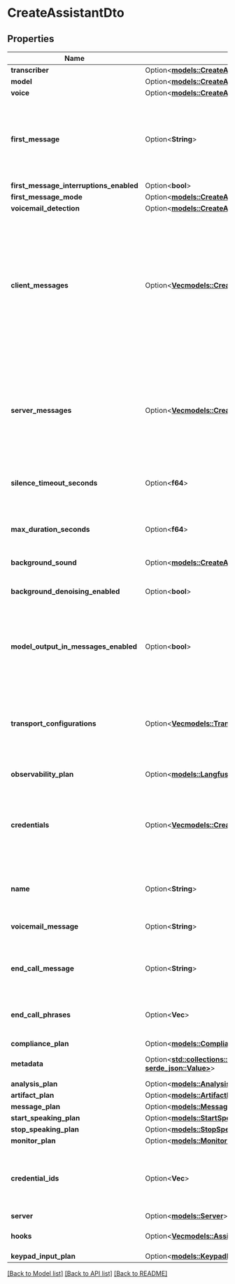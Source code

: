 # CreateAssistantDto

## Properties

Name | Type | Description | Notes
------------ | ------------- | ------------- | -------------
**transcriber** | Option<[**models::CreateAssistantDtoTranscriber**](CreateAssistantDtoTranscriber.md)> |  | [optional]
**model** | Option<[**models::CreateAssistantDtoModel**](CreateAssistantDtoModel.md)> |  | [optional]
**voice** | Option<[**models::CreateAssistantDtoVoice**](CreateAssistantDtoVoice.md)> |  | [optional]
**first_message** | Option<**String**> | This is the first message that the assistant will say. This can also be a URL to a containerized audio file (mp3, wav, etc.).  If unspecified, assistant will wait for user to speak and use the model to respond once they speak. | [optional]
**first_message_interruptions_enabled** | Option<**bool**> |  | [optional]
**first_message_mode** | Option<[**models::CreateAssistantDtoFirstMessageMode**](CreateAssistantDtoFirstMessageMode.md)> |  | [optional]
**voicemail_detection** | Option<[**models::CreateAssistantDtoVoicemailDetection**](CreateAssistantDtoVoicemailDetection.md)> |  | [optional]
**client_messages** | Option<[**Vec<models::CreateAssistantDtoClientMessagesItem>**](CreateAssistantDtoClientMessagesItem.md)> | These are the messages that will be sent to your Client SDKs. Default is conversation-update,function-call,hang,model-output,speech-update,status-update,transfer-update,transcript,tool-calls,user-interrupted,voice-input,workflow.node.started. You can check the shape of the messages in ClientMessage schema. | [optional]
**server_messages** | Option<[**Vec<models::CreateAssistantDtoServerMessagesItem>**](CreateAssistantDtoServerMessagesItem.md)> | These are the messages that will be sent to your Server URL. Default is conversation-update,end-of-call-report,function-call,hang,speech-update,status-update,tool-calls,transfer-destination-request,user-interrupted. You can check the shape of the messages in ServerMessage schema. | [optional]
**silence_timeout_seconds** | Option<**f64**> | How many seconds of silence to wait before ending the call. Defaults to 30.  @default 30 | [optional]
**max_duration_seconds** | Option<**f64**> | This is the maximum number of seconds that the call will last. When the call reaches this duration, it will be ended.  @default 600 (10 minutes) | [optional]
**background_sound** | Option<[**models::CreateAssistantDtoBackgroundSound**](CreateAssistantDtoBackgroundSound.md)> |  | [optional]
**background_denoising_enabled** | Option<**bool**> | This enables filtering of noise and background speech while the user is talking.  Default `false` while in beta.  @default false | [optional]
**model_output_in_messages_enabled** | Option<**bool**> | This determines whether the model's output is used in conversation history rather than the transcription of assistant's speech.  Default `false` while in beta.  @default false | [optional]
**transport_configurations** | Option<[**Vec<models::TransportConfigurationTwilio>**](TransportConfigurationTwilio.md)> | These are the configurations to be passed to the transport providers of assistant's calls, like Twilio. You can store multiple configurations for different transport providers. For a call, only the configuration matching the call transport provider is used. | [optional]
**observability_plan** | Option<[**models::LangfuseObservabilityPlan**](LangfuseObservabilityPlan.md)> |  | [optional]
**credentials** | Option<[**Vec<models::CreateAssistantDtoCredentialsItem>**](CreateAssistantDtoCredentialsItem.md)> | These are dynamic credentials that will be used for the assistant calls. By default, all the credentials are available for use in the call but you can supplement an additional credentials using this. Dynamic credentials override existing credentials. | [optional]
**name** | Option<**String**> | This is the name of the assistant.  This is required when you want to transfer between assistants in a call. | [optional]
**voicemail_message** | Option<**String**> | This is the message that the assistant will say if the call is forwarded to voicemail.  If unspecified, it will hang up. | [optional]
**end_call_message** | Option<**String**> | This is the message that the assistant will say if it ends the call.  If unspecified, it will hang up without saying anything. | [optional]
**end_call_phrases** | Option<**Vec<String>**> | This list contains phrases that, if spoken by the assistant, will trigger the call to be hung up. Case insensitive. | [optional]
**compliance_plan** | Option<[**models::CompliancePlan**](CompliancePlan.md)> |  | [optional]
**metadata** | Option<[**std::collections::HashMap<String, serde_json::Value>**](serde_json::Value.md)> | This is for metadata you want to store on the assistant. | [optional]
**analysis_plan** | Option<[**models::AnalysisPlan**](AnalysisPlan.md)> |  | [optional]
**artifact_plan** | Option<[**models::ArtifactPlan**](ArtifactPlan.md)> |  | [optional]
**message_plan** | Option<[**models::MessagePlan**](MessagePlan.md)> |  | [optional]
**start_speaking_plan** | Option<[**models::StartSpeakingPlan**](StartSpeakingPlan.md)> |  | [optional]
**stop_speaking_plan** | Option<[**models::StopSpeakingPlan**](StopSpeakingPlan.md)> |  | [optional]
**monitor_plan** | Option<[**models::MonitorPlan**](MonitorPlan.md)> |  | [optional]
**credential_ids** | Option<**Vec<String>**> | These are the credentials that will be used for the assistant calls. By default, all the credentials are available for use in the call but you can provide a subset using this. | [optional]
**server** | Option<[**models::Server**](Server.md)> |  | [optional]
**hooks** | Option<[**Vec<models::AssistantHooks>**](AssistantHooks.md)> | This is a set of actions that will be performed on certain events. | [optional]
**keypad_input_plan** | Option<[**models::KeypadInputPlan**](KeypadInputPlan.md)> |  | [optional]

[[Back to Model list]](../README.md#documentation-for-models) [[Back to API list]](../README.md#documentation-for-api-endpoints) [[Back to README]](../README.md)


